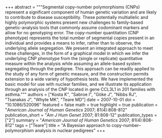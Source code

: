 +++
abstract = """Segmental copy-number polymorphisms (CNPs) represent a significant component of human genetic variation and are likely to contribute to disease susceptibility. These potentially multiallelic and highly polymorphic systems present new challenges to family-based genetic-analysis tools that commonly assume codominant markers and allow for no genotyping error. The copy-number quantitation (CNP phenotype) represents the total number of segmental copies present in an individual and provides a means to infer, rather than to observe, the underlying allele segregation. We present an integrated approach to meet these challenges, in the form of a graphical model in which we infer the underlying CNP phenotype from the (single or replicate) quantitative measure within the analysis while assuming an allele-based system segregating through the pedigree. This approach can be readily applied to the study of any form of genetic measure, and the construction permits extension to a wide variety of hypothesis tests. We have implemented the basic model for use with nuclear families, and we illustrate its application through an analysis of the CNP located in gene CCL3L1 in 201 families with asthma."""
authors = ["Kosta K", "Sabroe I", "Göke J", "Nibbs RJ", "Tsanakas J", "Whyte MK", "Teare MD"]
date = 2007-10-01
doi = "10.1086/520096"
featured = false
math = true
highlight = true
publication = "*American Journal of Human Genetics* 2007; 81(4):808-812"
publication_short = "*Am J Hum Genet* 2007; 81:808-12"
publication_types = ["2"]
summary = "*American Journal of Human Genetics* 2007; 81(4):808-812"
tags = ["Teare"]
title = "A Bayesian approach to copy-number–polymorphism analysis in nuclear pedigrees"
+++
